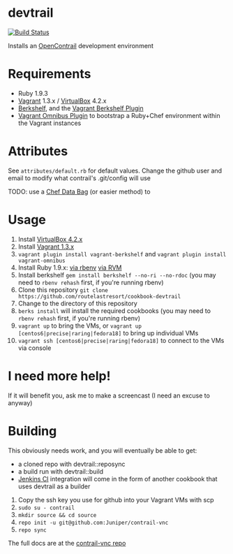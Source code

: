 # devtrail  

[![Build Status](https://secure.travis-ci.org/routelastresort/cookbook-devtrail.png)](http://travis-ci.org/routelastresort/cookbook-devtrail)

Installs an [OpenContrail](http://opencontrail.org) development environment

# Requirements

* Ruby 1.9.3
* [Vagrant](http://www.vagrantup.com/) 1.3.x / [VirtualBox](https://www.virtualbox.org/) 4.2.x
* [Berkshelf](http://berkshelf.com/), and the [Vagrant Berkshelf Plugin](https://github.com/riotgames/vagrant-berkshelf)
* [Vagrant Omnibus Plugin](https://github.com/schisamo/vagrant-omnibus) to bootstrap a Ruby+Chef environment within the Vagrant instances

# Attributes

See `attributes/default.rb` for default values.  Change the github user and email to modify what contrail's .git/config will use

TODO: use a [Chef Data Bag](http://docs.opscode.com/essentials_data_bags.html) (or easier method) to

# Usage

1. Install [VirtualBox 4.2.x](https://www.virtualbox.org/wiki/Downloads)
2. Install [Vagrant 1.3.x](http://downloads.vagrantup.com/)
3. `vagrant plugin install vagrant-berkshelf` and `vagrant plugin install vagrant-omnibus`
3. Install Ruby 1.9.x:
   [via rbenv](http://misheska.com/blog/2013/06/15/using-rbenv-to-manage-multiple-versions-of-ruby/)
   [via RVM](http://misheska.com/blog/2013/06/15/using-rbenv-to-manage-multiple-versions-of-ruby/)
4. Install berkshelf `gem install berkshelf --no-ri --no-rdoc` (you may need to `rbenv rehash` first, if you're running rbenv)
5. Clone this repository `git clone https://github.com/routelastresort/cookbook-devtrail`
6. Change to the directory of this repository
7. `berks install` will install the required cookbooks (you may need to `rbenv rehash` first, if you're running rbenv)
8. `vagrant up` to bring the VMs, or `vagrant up [centos6|precise|raring|fedora18]` to bring up individual VMs
9. `vagrant ssh [centos6|precise|raring|fedora18]` to connect to the VMs via console

# I need more help!

If it will benefit you, ask me to make a screencast (I need an excuse to anyway)

# Building

This obviously needs work, and you will eventually be able to get:

- a cloned repo with devtrail::reposync 
- a build run with devtrail::build
- [Jenkins CI](http://jenkins-ci.org/) integration will come in the form of another cookbook that uses devtrail as a builder

1. Copy the ssh key you use for github into your Vagrant VMs with scp
2. `sudo su - contrail`
3. `mkdir source && cd source`
4. `repo init -u git@github.com:Juniper/contrail-vnc`
5. `repo sync`

The full docs are at the [contrail-vnc repo](http://juniper.github.io/contrail-vnc/README.html)